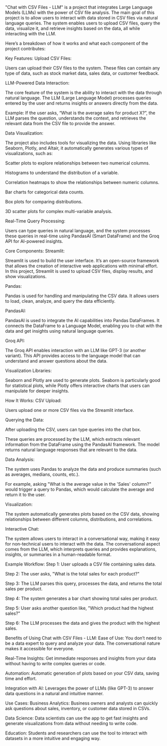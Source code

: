 "Chat with CSV Files - LLM" is a project that integrates Large Language Models (LLMs) with the power of CSV file analysis. The main goal of this project is to allow users to interact with data stored in CSV files via natural language queries. The system enables users to upload CSV files, query the data, visualize it, and retrieve insights based on the data, all while interacting with the LLM.

Here’s a breakdown of how it works and what each component of the project contributes:

Key Features:
Upload CSV Files:

Users can upload their CSV files to the system. These files can contain any type of data, such as stock market data, sales data, or customer feedback.

LLM-Powered Data Interaction:

The core feature of the system is the ability to interact with the data through natural language. The LLM (Large Language Model) processes queries entered by the user and returns insights or answers directly from the data.

Example: If the user asks, “What is the average sales for product X?”, the LLM parses the question, understands the context, and retrieves the relevant data from the CSV file to provide the answer.

Data Visualization:

The project also includes tools for visualizing the data. Using libraries like Seaborn, Plotly, and Altair, it automatically generates various types of visualizations, such as:

Scatter plots to explore relationships between two numerical columns.

Histograms to understand the distribution of a variable.

Correlation heatmaps to show the relationships between numeric columns.

Bar charts for categorical data counts.

Box plots for comparing distributions.

3D scatter plots for complex multi-variable analysis.

Real-Time Query Processing:

Users can type queries in natural language, and the system processes these queries in real-time using PandasAI (Smart DataFrame) and the Groq API for AI-powered insights.

Core Components:
Streamlit:

Streamlit is used to build the user interface. It’s an open-source framework that allows the creation of interactive web applications with minimal effort. In this project, Streamlit is used to upload CSV files, display results, and show visualizations.

Pandas:

Pandas is used for handling and manipulating the CSV data. It allows users to load, clean, analyze, and query the data efficiently.

PandasAI:

PandasAI is used to integrate the AI capabilities into Pandas DataFrames. It connects the DataFrame to a Language Model, enabling you to chat with the data and get insights using natural language queries.

Groq API:

The Groq API enables interaction with an LLM like GPT-3 (or another variant). This API provides access to the language model that can understand and answer questions about the data.

Visualization Libraries:

Seaborn and Plotly are used to generate plots. Seaborn is particularly good for statistical plots, while Plotly offers interactive charts that users can manipulate for deeper insights.

How It Works:
CSV Upload:

Users upload one or more CSV files via the Streamlit interface.

Querying the Data:

After uploading the CSV, users can type queries into the chat box.

These queries are processed by the LLM, which extracts relevant information from the DataFrame using the PandasAI framework. The model returns natural language responses that are relevant to the data.

Data Analysis:

The system uses Pandas to analyze the data and produce summaries (such as averages, medians, counts, etc.).

For example, asking "What is the average value in the 'Sales' column?" would trigger a query to Pandas, which would calculate the average and return it to the user.

Visualization:

The system automatically generates plots based on the CSV data, showing relationships between different columns, distributions, and correlations.

Interactive Chat:

The system allows users to interact in a conversational way, making it easy for non-technical users to interact with the data. The conversational aspect comes from the LLM, which interprets queries and provides explanations, insights, or summaries in a human-readable format.

Example Workflow:
Step 1: User uploads a CSV file containing sales data.

Step 2: The user asks, "What is the total sales for each product?"

Step 3: The LLM parses this query, processes the data, and returns the total sales per product.

Step 4: The system generates a bar chart showing total sales per product.

Step 5: User asks another question like, "Which product had the highest sales?"

Step 6: The LLM processes the data and gives the product with the highest sales.

Benefits of Using Chat with CSV Files - LLM:
Ease of Use: You don’t need to be a data expert to query and analyze your data. The conversational nature makes it accessible for everyone.

Real-Time Insights: Get immediate responses and insights from your data without having to write complex queries or code.

Automation: Automatic generation of plots based on your CSV data, saving time and effort.

Integration with AI: Leverages the power of LLMs (like GPT-3) to answer data questions in a natural and intuitive manner.

Use Cases:
Business Analytics: Business owners and analysts can quickly ask questions about sales, inventory, or customer data stored in CSVs.

Data Science: Data scientists can use the app to get fast insights and generate visualizations from data without needing to write code.

Education: Students and researchers can use the tool to interact with datasets in a more intuitive and engaging way.
